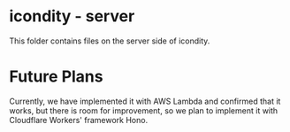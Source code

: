 # icondity - server

This folder contains files on the server side of icondity.

# Future Plans

Currently, we have implemented it with AWS Lambda and confirmed that it works, but there is room for improvement, so we plan to implement it with Cloudflare Workers' framework Hono.
